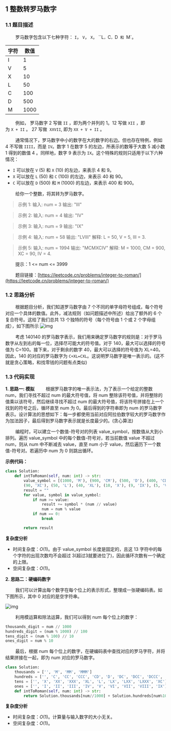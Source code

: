 ## 1 整数转罗马数字
### 1.1 题目描述
&nbsp;&nbsp;&nbsp;&nbsp;&nbsp;&nbsp;&nbsp;&nbsp;罗马数字包含以下七种字符： `I`， `V`， `X`， ``L`，`C`，`D` 和 `M`。

| 字符 | 数值 |
|--|--|
| I | 1 |
| V | 5 |
| X | 10 |
| L | 50 |
| C | 100 |
| D | 500 |
| M | 1000 |

&nbsp;&nbsp;&nbsp;&nbsp;&nbsp;&nbsp;&nbsp;&nbsp;例如， 罗马数字 2 写做 `II` ，即为两个并列的 1。12 写做 `XII` ，即为 `X + II` 。 27 写做  `XXVII`, 即为 `XX + V + II` 。

&nbsp;&nbsp;&nbsp;&nbsp;&nbsp;&nbsp;&nbsp;&nbsp;通常情况下，罗马数字中小的数字在大的数字的右边。但也存在特例，例如 4 不写做 `IIII`，而是 `IV`。数字 1 在数字 5 的左边，所表示的数等于大数 5 减小数 1 得到的数值 4 。同样地，数字 9 表示为 `IX`。这个特殊的规则只适用于以下六种情况：

- `I` 可以放在 `V` (5) 和 `X` (10) 的左边，来表示 4 和 9。
- `X` 可以放在 `L` (50) 和 `C` (100) 的左边，来表示 40 和 90。 
- `C` 可以放在 `D` (500) 和 `M` (1000) 的左边，来表示 400 和 900。

&nbsp;&nbsp;&nbsp;&nbsp;&nbsp;&nbsp;&nbsp;&nbsp;给你一个整数，将其转为罗马数字。

> 示例 1:
> 输入: num = 3
> 输出: "III"

> 示例 2:
> 输入: num = 4
> 输出: "IV"


> 示例 3:
> 输入: num = 9
> 输出: "IX"

> 示例 4:
> 输入: num = 58
> 输出: "LVIII"
> 解释: L = 50, V = 5, III = 3.

> 示例 5:
> 输入: num = 1994
> 输出: "MCMXCIV"
> 解释: M = 1000, CM = 900, XC = 90, IV = 4.

&nbsp;&nbsp;&nbsp;&nbsp;&nbsp;&nbsp;&nbsp;&nbsp;提示：1 <= num <= 3999

&nbsp;&nbsp;&nbsp;&nbsp;&nbsp;&nbsp;&nbsp;&nbsp;题目链接：[https://leetcode.cn/problems/integer-to-roman/](https://leetcode.cn/problems/integer-to-roman/)


### 1.2 思路分析
&nbsp;&nbsp;&nbsp;&nbsp;&nbsp;&nbsp;&nbsp;&nbsp;根据题目分析，我们知道罗马数字由 7 个不同的单字母符号组成，每个符号对应一个具体的数值。此外，减法规则（如问题描述中所述）给出了额外的 6 个复合符号。这给了我们总共 13 个独特的符号（每个符号由 1 个或 2 个字母组成），如下图所示
![img](https://img2022.cnblogs.com/blog/2692004/202209/2692004-20220928105934767-150779760.png)

&nbsp;&nbsp;&nbsp;&nbsp;&nbsp;&nbsp;&nbsp;&nbsp;考虑 140140 的罗马数字表示，我们用来确定罗马数字的规则是：对于罗马数字从左到右的每一位，选择尽可能大的符号值。对于 140，最大可以选择的符号值为 C=100。接下来，对于剩余的数字 40，最大可以选择的符号值为 XL=40。因此，140 的对应的罗马数字为 `C+XL=CXL`。这说明罗马数字是唯一表示的。(这不就是贪心策略，和找零钱的问题有点类似)


### 1.3 代码实现

**1. 思路一: 模拟**
&nbsp;&nbsp;&nbsp;&nbsp;&nbsp;&nbsp;&nbsp;&nbsp;根据罗马数字的唯一表示法，为了表示一个给定的整数 num，我们寻找不超过 num 的最大符号值，将 num 整除该符号值，并将整除的值乘以该符号，然后继续寻找不超过 num 的最大符号值，将该符号拼接在上一个找到的符号之后，循环直至 num 为 0。最后得到的字符串即为 num 的罗马数字表示。设计算法的思想如下：每一步都使用当前对应阿拉伯数字较大的罗马数字作为加法因子，最后得到罗马数字表示就是长度最少的。(贪心算法)

&nbsp;&nbsp;&nbsp;&nbsp;&nbsp;&nbsp;&nbsp;&nbsp;编程时，可以建立一个数值-符号对的列表 value_symbol，按数值从大到小排列。遍历 value_symbol 中的每个数值-符号对，若当前数值 value 不超过 num，则从 num 中不断减去 value，直至 num 小于 value，然后遍历下一个数值-符号对。若遍历中 num 为 0 则跳出循环。

**示例代码：**
```python
class Solution:
    def intToRoman(self, num: int) -> str:
        value_symbol = [(1000, 'M'), (900, 'CM'), (500, 'D'), (400, 'CD'), (100, 'C'),
        (90, 'XC'), (50, 'L'), (40, 'XL'), (10, 'X'), (9, 'IX'), (5, 'V'), (4, 'IV'), (1, 'I')]
        result = ""
        for value, symbol in value_symbol:
            if num >= value:
                result += symbol * (num // value)
                num = num % value
            if num == 0:
                break

        return result
```

**复杂度分析**
- 时间复杂度：$O(1)$。由于 value_symbol 长度是固定的，且这 13 字符中的每个字符的出现次数均不会超过 3(超过3就要进位了)，因此循环次数有一个确定的上限。
- 空间复杂度：$O(1)$。

**2. 思路二：硬编码数字**

&nbsp;&nbsp;&nbsp;&nbsp;&nbsp;&nbsp;&nbsp;&nbsp;我们可以计算出每个数字在每个位上的表示形式，整理成一张硬编码表。如下图所示，其中 0 对应的是空字符串。

![img](https://img2022.cnblogs.com/blog/2692004/202209/2692004-20220928110001715-821758298.png)

&nbsp;&nbsp;&nbsp;&nbsp;&nbsp;&nbsp;&nbsp;&nbsp;利用模运算和除法运算，我们可以得到 num 每个位上的数字：
```python
thousands_digit = num // 1000
hundreds_digit = (num % 1000) // 100
tens_digit = (num % 100) // 10
ones_digit = num % 10
```
&nbsp;&nbsp;&nbsp;&nbsp;&nbsp;&nbsp;&nbsp;&nbsp;最后，根据 num 每个位上的数字，在硬编码表中查找对应的罗马字符，并将结果拼接在一起，即为 num 对应的罗马数字。

```python
class Solution:
    thousands = ['', 'M', 'MM', 'MMM']
    hundreds = ['', 'C', 'CC', 'CCC', 'CD', 'D', 'DC', 'DCC', 'DCCC', 'CM']
    tens = ['', 'X', 'XX', 'XXX', 'XL', 'L', 'LX', 'LXX', 'LXXX', 'XC']
    ones = ['', 'I', 'II', 'III', 'IV', 'V', 'VI', 'VII', 'VIII', 'IX']
    def intToRoman(self, num: int) -> str:
        return Solution.thousands[num//1000] + Solution.hundreds[num%1000//100] + Solution.tens[num%100//10] + Solution.ones[num%10]
```
**复杂度分析**
- 时间复杂度：$O(1)$。计算量与输入数字的大小无关。
- 空间复杂度：$O(1)$。